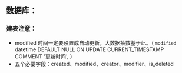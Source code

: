 ## 数据库：

### 建表注意：

* modified 时间一定要设置成自动更新，大数据抽数基于此。（    `modified` datetime DEFAULT NULL ON UPDATE CURRENT_TIMESTAMP COMMENT '更新时间', ）
* 五个必要字段：created、modified、creator、modifier、is_deleted